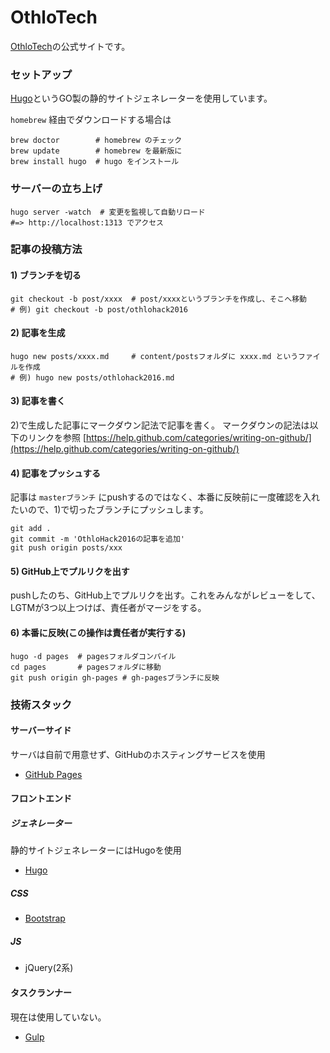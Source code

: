# OthloTech

[OthloTech](www.othlo.tech)の公式サイトです。

### セットアップ
[Hugo](https://gohugo.io/)というGO製の静的サイトジェネレーターを使用しています。

`homebrew` 経由でダウンロードする場合は

```
brew doctor        # homebrew のチェック
brew update        # homebrew を最新版に
brew install hugo  # hugo をインストール
```

### サーバーの立ち上げ

```
hugo server -watch  # 変更を監視して自動リロード
#=> http://localhost:1313 でアクセス
```

### 記事の投稿方法
#### 1) ブランチを切る

```
git checkout -b post/xxxx  # post/xxxxというブランチを作成し、そこへ移動
# 例) git checkout -b post/othlohack2016
```

#### 2) 記事を生成

```
hugo new posts/xxxx.md     # content/postsフォルダに xxxx.md というファイルを作成
# 例) hugo new posts/othlohack2016.md
```

#### 3) 記事を書く
2)で生成した記事にマークダウン記法で記事を書く。
マークダウンの記法は以下のリンクを参照
[https://help.github.com/categories/writing-on-github/](https://help.github.com/categories/writing-on-github/)

#### 4) 記事をプッシュする
記事は `masterブランチ` にpushするのではなく、本番に反映前に一度確認を入れたいので、1)で切ったブランチにプッシュします。

```
git add .
git commit -m 'OthloHack2016の記事を追加'
git push origin posts/xxx
```

#### 5) GitHub上でプルリクを出す
pushしたのち、GitHub上でプルリクを出す。これをみんながレビューをして、LGTMが3つ以上つけば、責任者がマージをする。

#### 6) 本番に反映(この操作は責任者が実行する)

```
hugo -d pages  # pagesフォルダコンパイル
cd pages       # pagesフォルダに移動
git push origin gh-pages # gh-pagesブランチに反映
```


### 技術スタック

#### サーバーサイド

サーバは自前で用意せず、GitHubのホスティングサービスを使用
- [GitHub Pages](https://pages.github.com/)

#### フロントエンド

##### ジェネレーター
静的サイトジェネレーターにはHugoを使用
- [Hugo](https://gohugo.io/)

##### CSS
- [Bootstrap](http://getbootstrap.com/)

##### JS
- jQuery(2系)

#### タスクランナー
現在は使用していない。
- [Gulp](http://gulpjs.com/)
